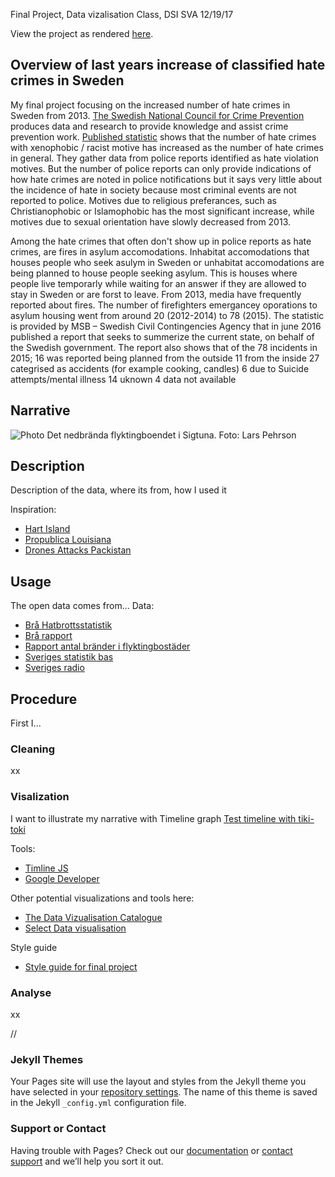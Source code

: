Final Project,
Data vizalisation Class, DSI SVA
12/19/17

View the project as rendered [here](https://sofialauren.github.io/Final-Project/).

## Overview of last years increase of classified hate crimes in Sweden

My final project focusing on the increased number of hate crimes in Sweden from 2013. [The Swedish National Council for Crime Prevention](https://www.bra.se/bra-in-english/home/about-bra.html) produces data and research to provide knowledge and assist crime prevention work. [Published statistic](https://www.bra.se/bra-in-english/home/crime-and-statistics/hate-crime.html) shows that the number of hate crimes with xenophobic / racist motive has increased as the number of hate crimes in general. They gather data from police reports identified as hate violation motives. But the number of police reports can only provide indications of how hate crimes are noted in police notifications but it says very little about the incidence of hate in society because most criminal events are not reported to police. Motives due to religious preferances, such as Christianophobic or Islamophobic has the most significant increase, while motives due to sexual orientation have slowly decreased from 2013. 

Among the hate crimes that often don't show up in police reports as hate crimes, are fires in asylum accomodations. Inhabitat accomodations that houses people who seek asulym in Sweden or unhabitat accomodations are being planned to house people seeking asylum. This is houses where people live temporarly while waiting for an answer if they are allowed to stay in Sweden or are forst to leave. From 2013, media have frequently reported about fires. The number of firefighters emergancey oporations to asylum housing went from around 20 (2012-2014) to 78 (2015). The statistic is provided by MSB – Swedish Civil Contingencies Agency that in june 2016 published a report that seeks to summerize the current state, on behalf of the Swedish government. The report also shows that of the 78 incidents in 2015;
16 was reported being planned from the outside 
11 from the inside
27 categrised as accidents (for example cooking, candles)
6 due to Suicide attempts/mental illness 
14 uknown
4 data not available



## Narrative
![Photo](https://i.imgur.com/cl1uJVR.jpg) Det nedbrända flyktingboendet i Sigtuna. Foto: Lars Pehrson

## Description
Description of the data, where its from, how I used it

Inspiration:
* [Hart Island](https://www.hartisland.net/burial_records/map)
* [Propublica Louisiana](http://projects.propublica.org/louisiana/)
* [Drones Attacks Packistan](http://drones.pitchinteractive.com/)

## Usage
The open data comes from...
Data:
* [Brå Hatbrottsstatistik](https://www.bra.se/brott-och-statistik/statistiska-undersokningar/hatbrottsstatistik.html)
* [Brå rapport](https://www.bra.se/download/18.3c6dfe1e15691e1603eb65e3/1474958157817/2016_15_Hatbrott_2015.pdf)
* [Rapport antal bränder i flyktingbostäder](https://www.msb.se/Upload/Kunskapsbank/Olycksundersokningar_ovrigt/Lagesbeskrivning_kring_brander_i_flyktingboenden_2012-2016.pdf)
* [Sveriges statistik bas](http://www.statistikdatabasen.scb.se/pxweb/sv/ssd/START__ME__ME0104__ME0104C/?rxid=d3d03ba0-9be5-4c66-9838-ffee7e72be58)
* [Sveriges radio](http://sverigesradio.se/sida/artikel.aspx?programid=83&artikel=6283376#vilhelmina)

## Procedure 
First I...

### Cleaning
xx

### Visalization
I want to illustrate my narrative with Timeline graph
[Test timeline with tiki-toki](https://www.tiki-toki.com/timeline/entry/953280/Fires-at-asylum-homes/)

Tools:
* [Timline JS](https://timeline.knightlab.com/)
* [Google Developer](https://google-developers.appspot.com/chart/interactive/docs/gallery/timeline)

Other potential visualizations and tools here:
* [The Data Vizualisation Catalogue](https://datavizcatalogue.com/)
* [Select Data visualisation](http://selection.datavisualization.ch/)

Style guide
* [Style guide for final project](https://docs.google.com/presentation/d/1HL4apfugezWc4-l2O0Kdm9mZONv9z3Lseq1X8V0as9M/edit#slide=id.p)

### Analyse
xx

//

### Jekyll Themes

Your Pages site will use the layout and styles from the Jekyll theme you have selected in your [repository settings](https://github.com/sofialauren/Fake-final/settings). The name of this theme is saved in the Jekyll `_config.yml` configuration file.

### Support or Contact

Having trouble with Pages? Check out our [documentation](https://help.github.com/categories/github-pages-basics/) or [contact support](https://github.com/contact) and we’ll help you sort it out.

